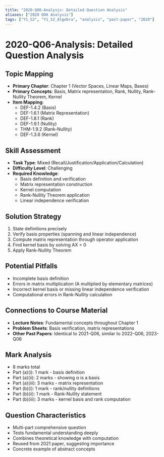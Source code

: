 ```yaml
---
title: "2020-Q06-Analysis: Detailed Question Analysis"
aliases: ["2020 Q06 Analysis"]
tags: ["Y1_S2", "Y1_S2_Algebra", "analysis", "past-paper", "2020"]
---
```


# 2020-Q06-Analysis: Detailed Question Analysis

## Topic Mapping
- **Primary Chapter**: Chapter 1 (Vector Spaces, Linear Maps, Bases)
- **Primary Concepts**: Basis, Matrix representation, Rank, Nullity, Rank-Nullity Theorem, Kernel
- **Item Mapping**: 
  - DEF-1.4.2 (Basis)
  - DEF-1.6.1 (Matrix Representation)
  - DEF-1.8.1 (Rank)
  - DEF-1.9.1 (Nullity)
  - THM-1.9.2 (Rank-Nullity)
  - DEF-1.3.6 (Kernel)

## Skill Assessment
- **Task Type**: Mixed (Recall/Justification/Application/Calculation)
- **Difficulty Level**: Challenging
- **Required Knowledge**: 
  - Basis definition and verification
  - Matrix representation construction
  - Kernel computation
  - Rank-Nullity Theorem application
  - Linear independence verification

## Solution Strategy
1. State definitions precisely
2. Verify basis properties (spanning and linear independence)
3. Compute matrix representation through operator application
4. Find kernel basis by solving AX = 0
5. Apply Rank-Nullity Theorem

## Potential Pitfalls
- Incomplete basis definition
- Errors in matrix multiplication (A multiplied by elementary matrices)
- Incorrect kernel basis or missing linear independence verification
- Computational errors in Rank-Nullity calculation

## Connections to Course Material
- **Lecture Notes**: Fundamental concepts throughout Chapter 1
- **Problem Sheets**: Basis verification, matrix representations
- **Other Past Papers**: Identical to 2021-Q06, similar to 2022-Q06, 2023-Q06

## Mark Analysis
- 8 marks total
- Part (a)(i): 1 mark - basis definition
- Part (a)(ii): 2 marks - showing α is a basis
- Part (a)(iii): 3 marks - matrix representation
- Part (b)(i): 1 mark - rank/nullity definitions
- Part (b)(ii): 1 mark - Rank-Nullity statement
- Part (b)(iii): 3 marks - kernel basis and rank computation

## Question Characteristics
- Multi-part comprehensive question
- Tests fundamental understanding deeply
- Combines theoretical knowledge with computation
- Reused from 2021 paper, suggesting importance
- Concrete example of abstract concepts
